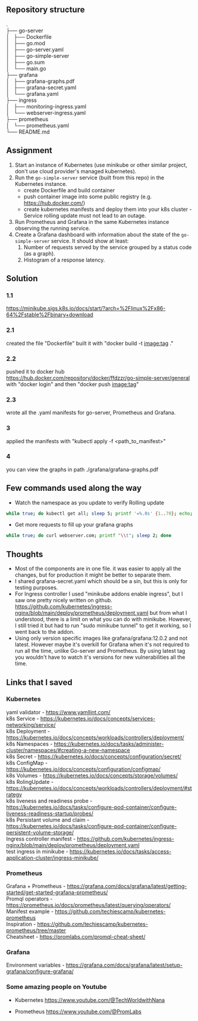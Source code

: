 ## Repository structure
.  
├── go-server  
│   ├── Dockerfile  
│   ├── go.mod  
│   ├── go-server.yaml  
│   ├── go-simple-server  
│   ├── go.sum  
│   └── main.go  
├── grafana  
│   ├── grafana-graphs.pdf  
│   ├── grafana-secret.yaml  
│   └── grafana.yaml  
├── ingress  
│   ├── monitoring-ingress.yaml  
│   └── webserver-ingress.yaml  
├── prometheus  
│   └── prometheus.yaml  
└── README.md  

## Assignment

1. Start an instance of Kubernetes (use  minikube or other similar project, don't use cloud provider's managed kubernetes).
2. Run the `go-simple-server` service (built from this repo) in the Kubernetes instance.
   * create Dockerfile and build container
   * push container image into some public registry (e.g. https://hub.docker.com/)
   * create kubernetes manifests and deploy them into your k8s cluster - Service rolling update must not lead to an outage.
3. Run Prometheus and Grafana in the same Kubernetes instance observing the running service.
4. Create a Grafana dashboard with information about the state of the `go-simple-server` service. It should show at least:
   1. Number of requests served by the service grouped by a status code (as a graph).
   2. Histogram of a response latency.

## Solution

### 1.1
https://minikube.sigs.k8s.io/docs/start/?arch=%2Flinux%2Fx86-64%2Fstable%2Fbinary+download

### 2.1
created the file "Dockerfile" built it with "docker build -t <image:tag> ."

### 2.2
pushed it to docker hub https://hub.docker.com/repository/docker/ffdzzr/go-simple-server/general
with "docker login" and then "docker push <image:tag>"

### 2.3
wrote all the .yaml manifests for go-server, Prometheus and Grafana.

### 3
applied the manifests with
"kubectl apply -f <path_to_manifest>"

### 4
you can view the graphs in path ./grafana/grafana-graphs.pdf

## Few commands used along the way
- Watch the namespace as you update to verify Rolling update
```bash
while true; do kubectl get all; sleep 5; printf '=%.0s' {1..70}; echo; done
```
- Get more requests to fill up your grafana graphs
```bash
while true; do curl webserver.com; printf "\\t"; sleep 2; done
```

## Thoughts
- Most of the components are in one file. it was easier to apply all the changes, but for production it might be better to separate them.
- I shared grafana-secret.yaml which should be a sin, but this is only for testing purposes.
- For Ingress controller I used "minikube addons enable ingress", but I saw one pretty nicely written on github.
https://github.com/kubernetes/ingress-nginx/blob/main/deploy/prometheus/deployment.yaml
but from what I understood, there is a limit on what you can do with minikube. However, I still tried it but had to run "sudo minikube tunnel" to get it working, so I went back to the addon.
- Using only version specific images like grafana/grafana:12.0.2 and not latest. However maybe it's overkill for Grafana when it's not required to run all the time, unlike Go-server and Prometheus. By using latest tag you wouldn't have to watch it's versions for new vulnerabilities all the time.

## Links that I saved
### Kubernetes
yaml validator - https://www.yamllint.com/  
k8s Service - https://kubernetes.io/docs/concepts/services-networking/service/  
k8s Deployment - https://kubernetes.io/docs/concepts/workloads/controllers/deployment/  
k8s Namespaces - https://kubernetes.io/docs/tasks/administer-cluster/namespaces/#creating-a-new-namespace  
k8s Secret - https://kubernetes.io/docs/concepts/configuration/secret/  
k8s ConfigMap - https://kubernetes.io/docs/concepts/configuration/configmap/  
k8s Volumes - https://kubernetes.io/docs/concepts/storage/volumes/  
k8s RolingUpdate - https://kubernetes.io/docs/concepts/workloads/controllers/deployment/#strategy  
k8s liveness and readiness probe - https://kubernetes.io/docs/tasks/configure-pod-container/configure-liveness-readiness-startup/probes/  
k8s Persistant volume and claim - https://kubernetes.io/docs/tasks/configure-pod-container/configure-persistent-volume-storage/  
Ingress controller manifest - https://github.com/kubernetes/ingress-nginx/blob/main/deploy/prometheus/deployment.yaml  
test ingress in minikube - https://kubernetes.io/docs/tasks/access-application-cluster/ingress-minikube/  

### Prometheus
Grafana + Prometheus - https://grafana.com/docs/grafana/latest/getting-started/get-started-grafana-prometheus/  
Promql operators - https://prometheus.io/docs/prometheus/latest/querying/operators/  
Manifest example - https://github.com/techiescamp/kubernetes-prometheus  
Inspiration - https://github.com/techiescamp/kubernetes-prometheus/tree/master  
Cheatsheet - https://promlabs.com/promql-cheat-sheet/  

### Grafana
Environment variables - https://grafana.com/docs/grafana/latest/setup-grafana/configure-grafana/  

### Some amazing people on Youtube
- Kubernetes
https://www.youtube.com/@TechWorldwithNana

- Prometheus
https://www.youtube.com/@PromLabs
